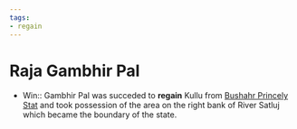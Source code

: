 ```yaml
---
tags:
- regain
---
```

   
# Raja Gambhir Pal   
* Win:: Gambhir Pal was succeded to **regain** Kullu from [Bushahr Princely Stat](/not_created.md) and took possession of the area on the right bank of River Satluj which became the boundary of the state.